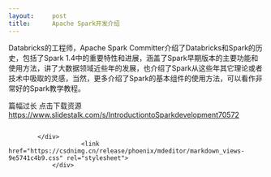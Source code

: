 ```yaml
---
layout:     post
title:      Apache Spark开发介绍
---
```

<div id="article_content" class="article_content clearfix csdn-tracking-statistics" data-pid="blog" data-mod="popu_307" data-dsm="post">
								            <div id="content_views" class="markdown_views prism-atom-one-dark">
							<!-- flowchart 箭头图标 勿删 -->
							<svg xmlns="http://www.w3.org/2000/svg" style="display: none;"><path stroke-linecap="round" d="M5,0 0,2.5 5,5z" id="raphael-marker-block" style="-webkit-tap-highlight-color: rgba(0, 0, 0, 0);"></path></svg>
							<p>Databricks的工程师，Apache Spark Committer介绍了Databricks和Spark的历史，包括了Spark 1.4中的重要特性和进展，涵盖了Spark早期版本的主要功能和使用方法，讲了大数据领域近些年的发展，也介绍了Spark从这些年其它理论或者技术中吸取的灵感，当然，更多介绍了Spark的基本组件的使用方法，可以看作非常好的Spark教学教程。</p>
<p>篇幅过长  点击下载资源<a href="https://www.slidestalk.com/s/IntroductiontoSparkdevelopment70572" rel="nofollow">https://www.slidestalk.com/s/IntroductiontoSparkdevelopment70572</a></p>
<p><img src="https://sslprod.oss-cn-shanghai.aliyuncs.com/stable/slides/IntroductiontoSparkdevelopment70572/IntroductiontoSparkdevelopment70572_1440-001.jpg" alt=""><br>
<img src="https://sslprod.oss-cn-shanghai.aliyuncs.com/stable/slides/IntroductiontoSparkdevelopment70572/IntroductiontoSparkdevelopment70572_1440-002.jpg" alt=""><br>
<img src="https://sslprod.oss-cn-shanghai.aliyuncs.com/stable/slides/IntroductiontoSparkdevelopment70572/IntroductiontoSparkdevelopment70572_1440-003.jpg" alt=""><br>
<img src="https://sslprod.oss-cn-shanghai.aliyuncs.com/stable/slides/IntroductiontoSparkdevelopment70572/IntroductiontoSparkdevelopment70572_1440-004.jpg" alt=""><br>
<img src="https://sslprod.oss-cn-shanghai.aliyuncs.com/stable/slides/IntroductiontoSparkdevelopment70572/IntroductiontoSparkdevelopment70572_1440-005.jpg" alt=""><br>
<img src="https://sslprod.oss-cn-shanghai.aliyuncs.com/stable/slides/IntroductiontoSparkdevelopment70572/IntroductiontoSparkdevelopment70572_1440-006.jpg" alt=""><br>
<img src="https://sslprod.oss-cn-shanghai.aliyuncs.com/stable/slides/IntroductiontoSparkdevelopment70572/IntroductiontoSparkdevelopment70572_1440-007.jpg" alt=""><br>
<img src="https://sslprod.oss-cn-shanghai.aliyuncs.com/stable/slides/IntroductiontoSparkdevelopment70572/IntroductiontoSparkdevelopment70572_1440-008.jpg" alt=""><br>
<img src="https://sslprod.oss-cn-shanghai.aliyuncs.com/stable/slides/IntroductiontoSparkdevelopment70572/IntroductiontoSparkdevelopment70572_1440-009.jpg" alt=""><br>
<img src="https://sslprod.oss-cn-shanghai.aliyuncs.com/stable/slides/IntroductiontoSparkdevelopment70572/IntroductiontoSparkdevelopment70572_1440-010.jpg" alt=""><br>
<img src="https://sslprod.oss-cn-shanghai.aliyuncs.com/stable/slides/IntroductiontoSparkdevelopment70572/IntroductiontoSparkdevelopment70572_1440-011.jpg" alt=""><br>
<img src="https://sslprod.oss-cn-shanghai.aliyuncs.com/stable/slides/IntroductiontoSparkdevelopment70572/IntroductiontoSparkdevelopment70572_1440-012.jpg" alt=""><br>
<img src="https://sslprod.oss-cn-shanghai.aliyuncs.com/stable/slides/IntroductiontoSparkdevelopment70572/IntroductiontoSparkdevelopment70572_1440-013.jpg" alt=""><br>
<img src="https://sslprod.oss-cn-shanghai.aliyuncs.com/stable/slides/IntroductiontoSparkdevelopment70572/IntroductiontoSparkdevelopment70572_1440-014.jpg" alt=""></p>

            </div>
						<link href="https://csdnimg.cn/release/phoenix/mdeditor/markdown_views-9e5741c4b9.css" rel="stylesheet">
                </div>